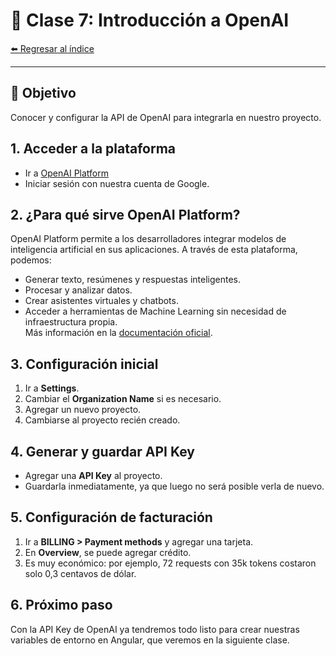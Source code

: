 # 🤖 Clase 7: Introducción a OpenAI

[⬅️ Regresar al índice](../README.md)

---

## 🎯 Objetivo
Conocer y configurar la API de OpenAI para integrarla en nuestro proyecto.

## 1. Acceder a la plataforma
- Ir a [OpenAI Platform](https://platform.openai.com/)
- Iniciar sesión con nuestra cuenta de Google.

## 2. ¿Para qué sirve OpenAI Platform?
OpenAI Platform permite a los desarrolladores integrar modelos de inteligencia artificial en sus aplicaciones. A través de esta plataforma, podemos:
- Generar texto, resúmenes y respuestas inteligentes.
- Procesar y analizar datos.
- Crear asistentes virtuales y chatbots.
- Acceder a herramientas de Machine Learning sin necesidad de infraestructura propia.  
Más información en la [documentación oficial](https://platform.openai.com/docs/overview).

## 3. Configuración inicial
1. Ir a **Settings**.
2. Cambiar el **Organization Name** si es necesario.
3. Agregar un nuevo proyecto.
4. Cambiarse al proyecto recién creado.

## 4. Generar y guardar API Key
- Agregar una **API Key** al proyecto.
- Guardarla inmediatamente, ya que luego no será posible verla de nuevo.

## 5. Configuración de facturación
1. Ir a **BILLING > Payment methods** y agregar una tarjeta.
2. En **Overview**, se puede agregar crédito.
3. Es muy económico: por ejemplo, 72 requests con 35k tokens costaron solo 0,3 centavos de dólar.

## 6. Próximo paso
Con la API Key de OpenAI ya tendremos todo listo para crear nuestras variables de entorno en Angular, que veremos en la siguiente clase.

